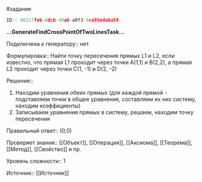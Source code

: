 #задание

```javascript
ID:: 96217feb-6dcb-40a6-a0f3-4ce85edaba58
```

**...GenerateFindCrossPointOfTwoLinesTask...**

Подключена к генератору:: нет

Формулировка:: Найти точку пересечения прямых L1 и L2, если известно, что прямая L1 проходит через точки А(1,1) и B(2,2), а прямая L2 проходит через точки C(1, -1) и D(2, -2)
  
Решение:: 
1. Находим уравнения обеих прямых (для каждой прямой - подставляем точки в общее уравнение, составляем их них систему, находим коэффициенты) 
2. Записываем уравнения прямых в систему, решаем, находим точку пересечения

Правильный ответ:: (0,0) 

Проверяет знания:: [[Объект]], [[Операция]], [[Аксиома]], [[Теорема]], [[Метод]], [[Свойство]] и пр.

Уровень сложности:: 1

Источник:: [[Источник]]